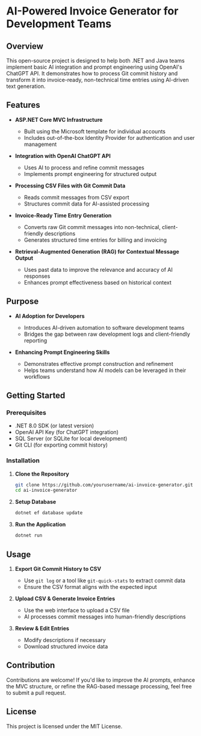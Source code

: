 # AI-Powered Invoice Generator for Development Teams

## Overview

This open-source project is designed to help both .NET and Java teams implement basic AI integration and prompt engineering using OpenAI's ChatGPT API. It demonstrates how to process Git commit history and transform it into invoice-ready, non-technical time entries using AI-driven text generation.

## Features

- **ASP.NET Core MVC Infrastructure**  
  - Built using the Microsoft template for individual accounts  
  - Includes out-of-the-box Identity Provider for authentication and user management  

- **Integration with OpenAI ChatGPT API**  
  - Uses AI to process and refine commit messages  
  - Implements prompt engineering for structured output  

- **Processing CSV Files with Git Commit Data**  
  - Reads commit messages from CSV export  
  - Structures commit data for AI-assisted processing  

- **Invoice-Ready Time Entry Generation**  
  - Converts raw Git commit messages into non-technical, client-friendly descriptions  
  - Generates structured time entries for billing and invoicing  

- **Retrieval-Augmented Generation (RAG) for Contextual Message Output**  
  - Uses past data to improve the relevance and accuracy of AI responses  
  - Enhances prompt effectiveness based on historical context  

## Purpose

- **AI Adoption for Developers**  
  - Introduces AI-driven automation to software development teams  
  - Bridges the gap between raw development logs and client-friendly reporting  

- **Enhancing Prompt Engineering Skills**  
  - Demonstrates effective prompt construction and refinement  
  - Helps teams understand how AI models can be leveraged in their workflows  

## Getting Started

### Prerequisites

- .NET 8.0 SDK (or latest version)
- OpenAI API Key (for ChatGPT integration)
- SQL Server (or SQLite for local development)
- Git CLI (for exporting commit history)

### Installation

1. **Clone the Repository**  
   ```sh
   git clone https://github.com/yourusername/ai-invoice-generator.git
   cd ai-invoice-generator
   ```

2. **Setup Database**  
   ```sh
   dotnet ef database update
   ```

3. **Run the Application**  
   ```sh
   dotnet run
   ```

## Usage

1. **Export Git Commit History to CSV**  
   - Use `git log` or a tool like `git-quick-stats` to extract commit data  
   - Ensure the CSV format aligns with the expected input  

2. **Upload CSV & Generate Invoice Entries**  
   - Use the web interface to upload a CSV file  
   - AI processes commit messages into human-friendly descriptions  

3. **Review & Edit Entries**  
   - Modify descriptions if necessary  
   - Download structured invoice data  

## Contribution

Contributions are welcome! If you'd like to improve the AI prompts, enhance the MVC structure, or refine the RAG-based message processing, feel free to submit a pull request.

## License

This project is licensed under the MIT License.
